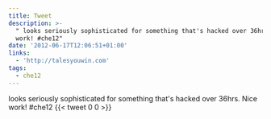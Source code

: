 ```yaml
---
title: Tweet
description: >-
  " looks seriously sophisticated for something that's hacked over 36hrs. Nice
  work! #che12"
date: '2012-06-17T12:06:51+01:00'
links:
  - 'http://talesyouwin.com'
tags:
  - che12
---
```

 looks seriously sophisticated for something that's hacked over 36hrs. Nice work! #che12
      {{< tweet 0 0 >}}
    
